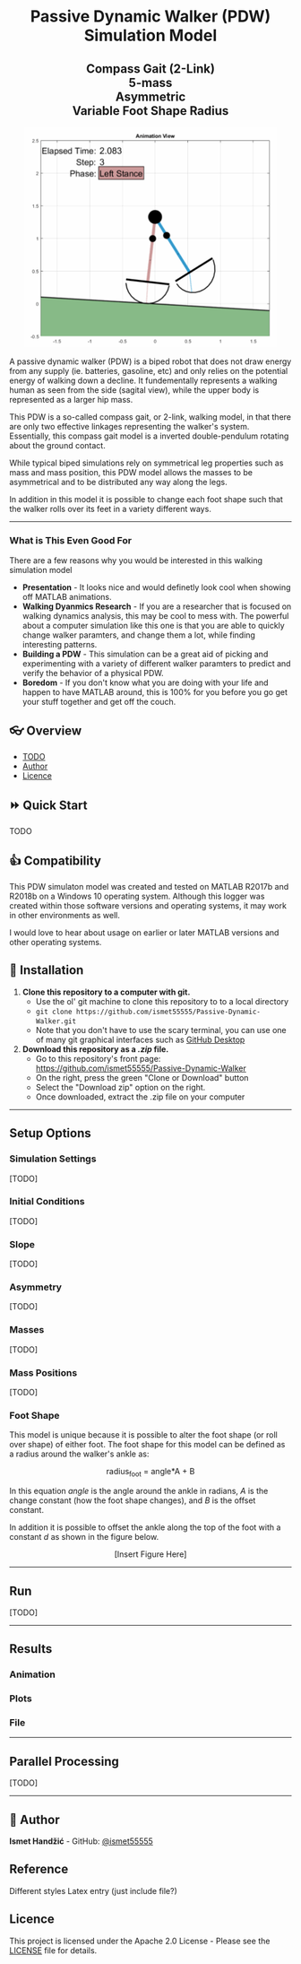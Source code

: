<h1 align="center">Passive Dynamic Walker (PDW) Simulation Model</h1>
<h2 align="center">Compass Gait (2-Link)<br/>5-mass<br/>Asymmetric<br/>Variable Foot Shape Radius</h2>

<p align="center"><img src="misc/PDW_Demo.gif" width="450"/></p>


A passive dynamic walker (PDW) is a biped robot that does not draw energy from any supply (ie. batteries, gasoline, etc) and only relies on the potential energy of walking down a decline. It fundementally represents a walking human as seen from the side (sagital view), while the upper body is represented as a larger hip mass.

This PDW is a so-called compass gait, or 2-link, walking model, in that there are only two effective linkages representing the walker's system.  Essentially, this compass gait model is a inverted double-pendulum rotating about the ground contact.

While typical biped simulations rely on symmetrical leg properties such as mass and mass position, this PDW model allows the masses to be asymmetrical and to be distributed any way along the legs.  

In addition in this model it is possible to change each foot shape such that the walker rolls over its feet in a variety different ways.

---
### What is This Even Good For
There are a few reasons why you would be interested in this walking simulation model
- **Presentation** - It looks nice and would definetly look cool when showing off MATLAB animations.
- **Walking Dyanmics Research** - If you are a researcher that is focused on walking dynamics analysis, this may be cool to mess with. The powerful about a computer simulation like this one is that you are able to quickly change walker paramters, and change them a lot, while finding interesting patterns.
- **Building a PDW** - This simulation can be a great aid of picking and experimenting with a variety of different walker paramters to predict and verify the behavior of a physical PDW.
- **Boredom** - If you don't know what you are doing with your life and happen to have MATLAB around, this is 100% for you before you go get your stuff together and get off the couch.




## :eyeglasses: Overview
* [TODO](#todo)
* [Author](#bust_in_silhouette-author)
* [Licence](#licence)


## :fast_forward: Quick Start
TODO


## :thumbsup: Compatibility
This PDW simulaton model was created and tested on MATLAB R2017b and R2018b on a Windows 10 operating system. Although this logger was created within those software versions and operating systems, it may work in other environments as well.

I would love to hear about usage on earlier or later MATLAB versions and other operating systems.


## :rocket: Installation
1. **Clone this repository to a computer with git.**
    - Use the ol' git machine to clone this repository to to a local directory
    - `git clone https://github.com/ismet55555/Passive-Dynamic-Walker.git`
    - Note that you don't have to use the scary terminal, you can use one of many git graphical interfaces such as [GitHub Desktop](https://desktop.github.com/)
2. **Download this repository as a _.zip_ file.**
    - Go to this repository's front page: https://github.com/ismet55555/Passive-Dynamic-Walker
    - On the right, press the green "Clone or Download" button
    - Select the "Download zip" option on the right.
    - Once downloaded, extract the .zip file on your computer


---
## Setup Options
### Simulation Settings
[TODO]

### Initial Conditions
[TODO]

### Slope
[TODO]

### Asymmetry
[TODO]

### Masses
[TODO]

### Mass Positions
[TODO]

### Foot Shape
This model is unique because it is possible to alter the foot shape (or roll over shape) of either foot. The foot shape for this model can be defined as a radius around the walker's ankle as:

<p align="center">radius<sub>foot</sub> = angle*A + B</p>

In this equation _angle_ is the angle around the ankle in radians, _A_ is the change constant (how the foot shape changes), and _B_ is the offset constant.

In addition it is possible to offset the ankle along the top of the foot with a constant _d_ as shown in the figure below.

<p align="center">[Insert Figure Here]</p>

---
## Run
[TODO]


---
## Results
### Animation

### Plots

### File

---
## Parallel Processing
[TODO]




---
## :bust_in_silhouette: Author
**Ismet Handžić** - GitHub: [@ismet55555](https://github.com/ismet55555)

## Reference ##
Different styles
Latex entry (just include file?)

## Licence
This project is licensed under the Apache 2.0 License - Please see the [LICENSE](LICENSE) file for details.
